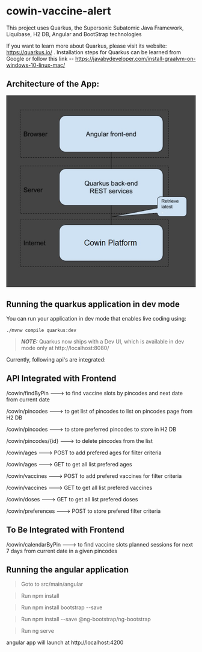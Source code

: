 # cowin-vaccine-alert

This project uses Quarkus, the Supersonic Subatomic Java Framework, Liquibase, H2 DB, Angular and BootStrap technologies

If you want to learn more about Quarkus, please visit its website: https://quarkus.io/ .
Installation steps for Quarkus can be learned from Google or follow this link -- https://javabydeveloper.com/install-graalvm-on-windows-10-linux-mac/

## Architecture of the App:
![alt text](https://github.com/navinkumarboddu/cowin-vaccine-alert/blob/master/Architecture.jpg?raw=true)

## Running the quarkus application in dev mode

You can run your application in dev mode that enables live coding using:
```shell script
./mvnw compile quarkus:dev
```

> **_NOTE:_**  Quarkus now ships with a Dev UI, which is available in dev mode only at http://localhost:8080/

Currently, following api's are integrated:
## API Integrated with Frontend
/cowin/findByPin ---> to find vaccine slots by pincodes and next date from current date

/cowin/pincodes ---> to get list of pincodes to list on pincodes page from H2 DB

/cowin/pincodes ---> to store preferred pincodes to store in H2 DB

/cowin/pincodes/{id} ---> to delete pincodes from the list

/cowin/ages ---> POST to add prefered ages for filter criteria

/cowin/ages ---> GET to get all list prefered ages

/cowin/vaccines ---> POST to add prefered vaccines for filter criteria

/cowin/vaccines ---> GET to get all list prefered vaccines

/cowin/doses ---> GET to get all list prefered doses

/cowin/preferences ---> POST to store prefered filter criteria

## To Be Integrated with Frontend
/cowin/calendarByPin ---> to find vaccine slots planned sessions for next 7 days from current date in a given pincodes


## Running the angular application
> Goto to src/main/angular

> Run npm install

> Run npm install bootstrap --save

> Run npm install --save @ng-bootstrap/ng-bootstrap

> Run ng serve

angular app will launch at http://localhost:4200

